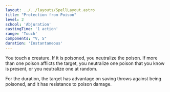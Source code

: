 ```yaml
---
layout: ../../layouts/SpellLayout.astro
title: "Protection from Poison"
level: 2
school: 'Abjuration'
castingTime: '1 action'
range: 'Touch'
components: "V, S"
duration: 'Instantaneous'
---
```


You touch a creature. If it is poisoned, you neutralize the poison. If more than one poison afflicts the target, you neutralize one poison that you know is present, or you neutralize one at random.

For the duration, the target has advantage on saving throws against being poisoned, and it has resistance to poison damage.